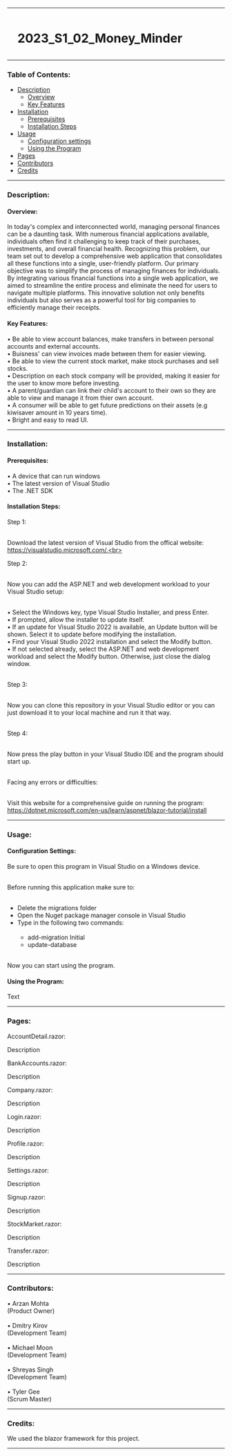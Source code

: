 
<hr>

<div id="user-content-toc">
  <ul>
    <summary><h1 style="display: inline-block;">2023_S1_02_Money_Minder</h1></summary>
  </ul>
</div>

<hr>

### Table of Contents:
- [Description](#description)<br>
  - [Overview](#overview)<br>
  - [Key Features](#key-features)<br>
- [Installation](#installation)<br>
  - [Prerequisites](#prerequisites)
  - [Installation Steps](installation-steps)
- [Usage](#usage)<br>
  - [Configuration settings](#configuration-settings)
  - [Using the Program](#using-the-program)
- [Pages](#pages)<br>
- [Contributors](#contributors)<br>
- [Credits](#credits)<br>

<hr>

### Description:

#### Overview:

In today's complex and interconnected world, managing personal finances can be a daunting task. With numerous financial applications available, 
individuals often find it challenging to keep track of their purchases, investments, and overall financial health. Recognizing this problem, 
our team set out to develop a comprehensive web application that consolidates all these functions into a single, user-friendly platform. Our 
primary objective was to simplify the process of managing finances for individuals. By integrating various financial functions into a single 
web application, we aimed to streamline the entire process and eliminate the need for users to navigate multiple platforms. This innovative 
solution not only benefits individuals but also serves as a powerful tool for big companies to efficiently manage their receipts.

#### Key Features:

• Be able to view account balances, make transfers in between personal accounts and external accounts.<br>
• Buisness' can view invoices made between them for easier viewing.<br>
• Be able to view the current stock market, make stock purchases and sell stocks.<br>
• Description on each stock company will be provided, making it easier for the user to know more before investing.<br>
• A parent/guardian can link their child's account to their own so they are able to view and manage it from thier own account.<br>
• A consumer will be able to get future predictions on their assets (e.g kiwisaver amount in 10 years time).<br>
• Bright and easy to read UI.

<hr>

### Installation:

#### Prerequisites:

• A device that can run windows<br>
• The latest version of Visual Studio<br>
• The .NET SDK<br>

#### Installation Steps:

Step 1:<br><br>

Download the latest version of Visual Studio from the offical website: https://visualstudio.microsoft.com/.<br><br>

Step 2:<br><br>

Now you can add the ASP.NET and web development workload to your Visual Studio setup:<br><br>

• Select the Windows key, type Visual Studio Installer, and press Enter.<br>
• If prompted, allow the installer to update itself.<br>
• If an update for Visual Studio 2022 is available, an Update button will be shown. Select it to update before modifying the installation.<br>
• Find your Visual Studio 2022 installation and select the Modify button.<br>
• If not selected already, select the ASP.NET and web development workload and select the Modify button. Otherwise, just close the dialog 
window.<br><br>

Step 3:<br><br>

Now you can clone this repository in your Visual Studio editor or you can just download it to your local machine and run it that way.<br><br>

Step 4:<br><br>

Now press the play button in your Visual Studio IDE and the program should start up.<br><br>

Facing any errors or difficulties:<br><br>

Visit this website for a comprehensive guide on running the program: https://dotnet.microsoft.com/en-us/learn/aspnet/blazor-tutorial/install

<hr>

### Usage:

#### Configuration Settings:

Be sure to open this program in Visual Studio on a Windows device.<br><br>

Before running this application make sure to:<br><br>
- Delete the migrations folder<br>
- Open the Nuget package manager console in Visual Studio<br>
- Type in the following two commands:<br><br>
  - add-migration Initial
  - update-database<br><br>

Now you can start using the program.

#### Using the Program:

Text

<hr>

### Pages:

AccountDetail.razor:

Description

BankAccounts.razor:

Description

Company.razor:

Description

Login.razor:

Description

Profile.razor:

Description

Settings.razor:

Description

Signup.razor:

Description

StockMarket.razor:

Description

Transfer.razor:

Description

<hr>

### Contributors:

• Arzan Mohta<br>(Product Owner)<br><br>
• Dmitry Kirov<br>(Development Team)<br><br>
• Michael Moon<br>(Development Team)<br><br>
• Shreyas Singh<br>(Development Team)<br><br>
• Tyler Gee<br>(Scrum Master)

<hr>

### Credits:

We used the blazor framework for this project.

<hr>
